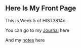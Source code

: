 ## Here Is My Front Page

This is Week 5 of HIST3814o

You can go to my [Journal](https://zoe-f-cyborg.github.io/week-5/journal) here

And my [notes](https://zoe-f-cyborg.github.io/week-5/notes) here
